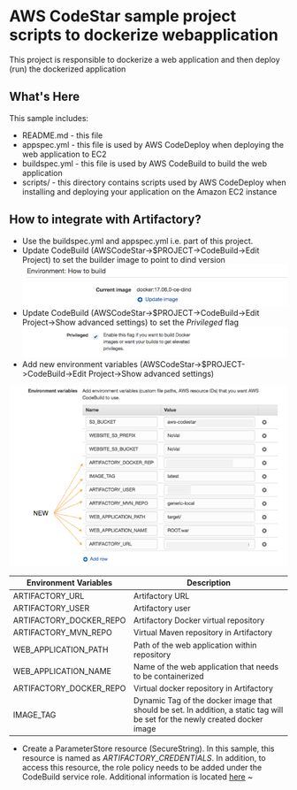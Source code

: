 AWS CodeStar sample project scripts to dockerize webapplication
===============================================================

This project is responsible to dockerize a web application and then deploy (run) the dockerized application

What's Here
-----------

This sample includes:

* README.md - this file
* appspec.yml - this file is used by AWS CodeDeploy when deploying the web
  application to EC2
* buildspec.yml - this file is used by AWS CodeBuild to build the web
  application
* scripts/ - this directory contains scripts used by AWS CodeDeploy when
  installing and deploying your application on the Amazon EC2 instance

How to integrate with Artifactory?
----------------------------------
* Use the buildspec.yml and appspec.yml i.e. part of this project.
* Update CodeBuild (AWSCodeStar->$PROJECT->CodeBuild->Edit Project) to set the builder image to point to dind version
![DIND](images/CodeBuild-docker.png)
* Update CodeBuild (AWSCodeStar->$PROJECT->CodeBuild->Edit Project->Show advanced settings) to set the *Privileged* flag
![Privileged](images/CodeBuild-priv.png)
* Add new environment variables (AWSCodeStar->$PROJECT->CodeBuild->Edit Project->Show advanced settings)

![EnvironmentVariables](images/CodeBuild-envVariables.png)



| Environment Variables | Description |
| --------------------- | ----------- |
| ARTIFACTORY_URL | Artifactory URL |
| ARTIFACTORY_USER | Artifactory user |
| ARTIFACTORY_DOCKER_REPO | Artifactory Docker virtual repository  |
| ARTIFACTORY_MVN_REPO | Virtual Maven repository in Artifactory |
| WEB_APPLICATION_PATH | Path of the web application within repository |
| WEB_APPLICATION_NAME | Name of the web application that needs to be containerized |
| ARTIFACTORY_DOCKER_REPO | Virtual docker repository in Artifactory |
| IMAGE_TAG | Dynamic Tag of the docker image that should be set. In addition, a static tag will be set for the newly created docker image |
 


* Create a ParameterStore resource (SecureString). In this sample, this resource is named as *ARTIFACTORY_CREDENTIALS*. In addition, to access this resource, the role policy needs to be added under the CodeBuild service role. Additional information is located [here](https://github.com/JFrogDev/aws-codestar/tree/master/#note)
~                     



